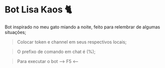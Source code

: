 # Bot Lisa Kaos 🐈
Bot inspirado no meu gato miando a noite, feito para relembrar de algumas situações;

> Colocar token e channel em seus respectivos locais;

> O prefixo de comando em chat é (%);

> Para executar o bot --> F5 <--
